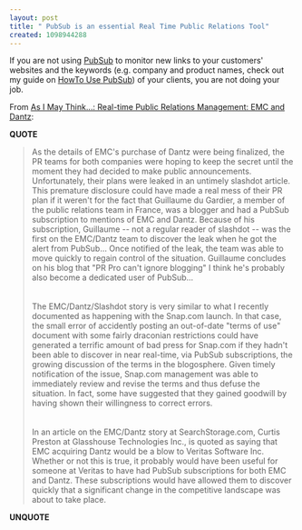 ```yaml
---
layout: post
title: " PubSub is an essential Real Time Public Relations Tool"
created: 1098944288
---
```

<p>
If you are not using <a href="http://www.pubsub.com/">PubSub</a> to monitor new links to your customers' websites and the keywords (e.g. company and product names, check out my guide on <a href="http://www.streamlinewebco.com/blog/_archives/2004/4/21/37574.html">HowTo Use PubSub</a>) of your clients, you are not doing your job.
</p><p>
From <a href="http://bobwyman.pubsub.com/main/2004/10/realtime_public.html">As I May Think...: Real-time Public Relations Management: EMC and Dantz</a>:
</p><p>
<strong>QUOTE</strong>
</p><blockquote>
As the details of EMC's purchase of Dantz were being finalized, the PR teams for both companies were hoping to keep the secret until the moment they had decided to make public announcements. Unfortunately, their plans were leaked in an untimely slashdot article. This premature disclosure could have made a real mess of their PR plan if it weren't for the fact that Guillaume du Gardier, a member of the public relations team in France, was a blogger and had a PubSub subscription to mentions of EMC and Dantz. Because of his subscription, Guillaume -- not a regular reader of slashdot -- was the first on the EMC/Dantz team to discover the leak when he got the alert from PubSub... Once notified of the leak, the team was able to move quickly to regain control of the situation. Guillaume concludes on his blog that "PR Pro can't ignore blogging" I think he's probably also become a dedicated user of PubSub...
<br />
<br />
<br />The EMC/Dantz/Slashdot story is very similar to what I recently documented as happening with the Snap.com launch. In that case, the small error of accidently posting an out-of-date "terms of use" document with some fairly draconian restrictions could have generated a terrific amount of bad press for Snap.com if they hadn't been able to discover in near real-time, via PubSub subscriptions, the growing discussion of the terms in the blogosphere. Given timely notification of the issue, Snap.com management was able to immediately review and revise the terms and thus defuse the situation. In fact, some have suggested that they gained goodwill by having shown their willingness to correct errors.
<br />
<br />
<br />In an article on the EMC/Dantz story at SearchStorage.com, Curtis Preston at Glasshouse Technologies Inc., is quoted as saying that EMC acquiring Dantz would be a blow to Veritas Software Inc. Whether or not this is true, it probably would have been useful for someone at Veritas to have had PubSub subscriptions for both EMC and Dantz. These subscriptions would have allowed them to discover quickly that a significant change in the competitive landscape was about to take place.
</blockquote><p>
<strong>UNQUOTE</strong>
</p>

